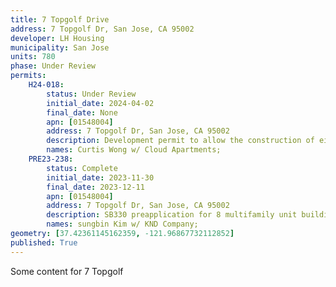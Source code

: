 ```yaml
---
title: 7 Topgolf Drive
address: 7 Topgolf Dr, San Jose, CA 95002
developer: LH Housing
municipality: San Jose
units: 780
phase: Under Review
permits:
    H24-018:
        status: Under Review
        initial_date: 2024-04-02
        final_date: None
        apn: [01548004]
        address: 7 Topgolf Dr, San Jose, CA 95002
        description: Development permit to allow the construction of eight 7-story buildings consisting of 780 units of 100% affordable housing and 16,238 square feet of commercial space on 3.28-gross acre site.
        names: Curtis Wong w/ Cloud Apartments;
    PRE23-238:
        status: Complete
        initial_date: 2023-11-30
        final_date: 2023-12-11
        apn: [01548004]
        address: 7 Topgolf Dr, San Jose, CA 95002
        description: SB330 preapplication for 8 multifamily unit buildings with 804 units
        names: sungbin Kim w/ KND Company;
geometry: [37.42361145162359, -121.96867732112852]
published: True
---
```


Some content for 7 Topgolf
